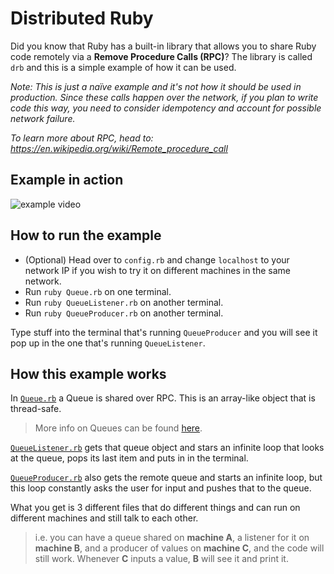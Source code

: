 # Distributed Ruby

Did you know that Ruby has a built-in library that allows you to share Ruby code remotely via a **Remove Procedure Calls (RPC)**? The library is called `drb` and this is a simple example of how it can be used.

_Note: This is just a naïve example and it's not how it should be used in production. Since these calls happen over the network, if you plan to write code this way, you need to consider idempotency and account for possible network failure._

_To learn more about RPC, head to: https://en.wikipedia.org/wiki/Remote_procedure_call_

## Example in action

![example video](https://nmarcora.s3.eu-west-2.amazonaws.com/Kapture+2019-11-06+at+9.21.29.gif)

## How to run the example

- (Optional) Head over to `config.rb` and change `localhost` to your network IP if you wish to try it on different machines in the same network.
- Run `ruby Queue.rb` on one terminal.
- Run `ruby QueueListener.rb` on another terminal.
- Run `ruby QueueProducer.rb` on another terminal.

Type stuff into the terminal that's running `QueueProducer` and you will see it pop up in the one that's running `QueueListener`.

## How this example works

In [`Queue.rb`](./Queue.rb) a Queue is shared over RPC. This is an array-like object that is thread-safe.
>More info on Queues can be found [here](https://ruby-doc.org/core-2.5.0/Queue.html).

[`QueueListener.rb`](./QueueListener.rb) gets that queue object and stars an infinite loop that looks at the queue, pops its last item and puts in in the terminal.

[`QueueProducer.rb`](./QueueProducer.rb) also gets the remote queue and starts an infinite loop, but this loop constantly asks the user for input and pushes that to the queue.

What you get is 3 different files that do different things and can run on different machines and still talk to each other.

> i.e. you can have a queue shared on **machine A**, a listener for it on **machine B**, and a producer of values on **machine C**, and the code will still work. Whenever **C** inputs a value, **B** will see it and print it.
